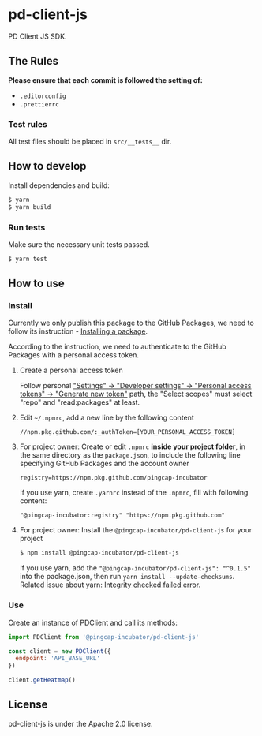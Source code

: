 # pd-client-js

PD Client JS SDK.

## The Rules

**Please ensure that each commit is followed the setting of:**

- `.editorconfig`
- `.prettierrc`

### Test rules

All test files should be placed in `src/__tests__` dir.

## How to develop

Install dependencies and build:

```sh
$ yarn
$ yarn build
```

### Run tests

Make sure the necessary unit tests passed.

```sh
$ yarn test
```

## How to use

### Install

Currently we only publish this package to the GitHub Packages, we need to follow its instruction - [Installing a package](https://help.github.com/en/github/managing-packages-with-github-packages/configuring-npm-for-use-with-github-packages#installing-a-package).

According to the instruction, we need to authenticate to the GitHub Packages with a personal access token.

1. Create a personal access token

   Follow personal ["Settings" -> "Developer settings" -> "Personal access tokens" -> "Generate new token"](https://github.com/settings/tokens/new) path, the "Select scopes" must select "repo" and "read:packages" at least.

1. Edit `~/.npmrc`, add a new line by the following content

   ```
   //npm.pkg.github.com/:_authToken=[YOUR_PERSONAL_ACCESS_TOKEN]
   ```

1. For project owner: Create or edit `.npmrc` **inside your project folder**, in the same directory as the `package.json`, to include the following line specifying GitHub Packages and the account owner

   ```
   registry=https://npm.pkg.github.com/pingcap-incubator
   ```

   If you use yarn, create `.yarnrc` instead of the `.npmrc`, fill with following content:

   ```
   "@pingcap-incubator:registry" "https://npm.pkg.github.com"
   ```

1. For project owner: Install the `@pingcap-incubator/pd-client-js` for your project

   ```sh
   $ npm install @pingcap-incubator/pd-client-js
   ```

   If you use yarn, add the `"@pingcap-incubator/pd-client-js": "^0.1.5"` into the package.json, then run `yarn install --update-checksums`. Related issue about yarn: [Integrity checked failed error](https://github.com/yarnpkg/yarn/issues/7552).

### Use

Create an instance of PDClient and call its methods:

```js
import PDClient from '@pingcap-incubator/pd-client-js'

const client = new PDClient({
  endpoint: 'API_BASE_URL'
})

client.getHeatmap()
```

## License

pd-client-js is under the Apache 2.0 license.
